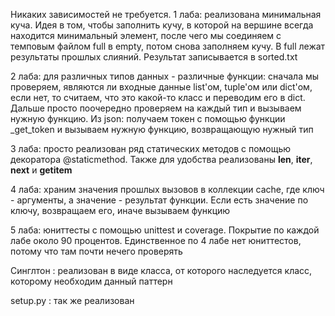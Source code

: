Никаких зависимостей не требуется.
1 лаба: реализована минимальная куча. Идея в том, чтобы заполнить кучу, в которой на вершине всегда находится минимальный элемент, после чего мы соединяем с темповым файлом full в empty, потом снова заполняем кучу. В full лежат результаты прошлых слияний. Результат записывается в sorted.txt

2 лаба: для различных типов данных - различные функции: сначала мы проверяем, являются ли входные данные list'ом, tuple'ом или dict'ом, если нет, то считаем, что это какой-то класс и переводим его в dict. Дальше просто поочередно проверяем на каждый тип и вызываем нужную функцию.
    Из json: получаем токен с помощью функции _get_token и вызываем нужную функцию, возвращающую нужный тип

3 лаба: просто реализован ряд статических методов с помощью декоратора @staticmethod. Также для удобства реализованы __len__, __iter__, __next__ и __getitem__

4 лаба: храним значения прошлых вызовов в коллекции cache, где ключ - аргументы, а значение - результат функции. Если есть значение по ключу, возвращаем его, иначе вызываем функцию

5 лаба: юниттесты с помощью unittest и coverage. Покрытие по каждой лабе около 90 процентов. Единственное по 4 лабе нет юниттестов, потому что там почти нечего проверять

Синглтон : реализован в виде класса, от которого наследуется класс, которому необходим данный паттерн

setup.py : так же реализован
